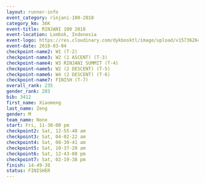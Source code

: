```yaml
---
layout: runner-info 
event_category: rinjani-100-2018 
category_km: 36K 
event-title: RINJANI 100 2018 
event-location: Lombok, Indonesia 
event-logo: https://res.cloudinary.com/dykbosktl/image/upload/v1573626435/Logo/Rinjani_eoufbh.png 
event-date: 2018-03-04 
checkpoint-name2: W1 (T-2) 
checkpoint-name3: W2 (1 ASCENT) (T-3) 
checkpoint-name4: W3 RINJANI SUMMIT (T-4) 
checkpoint-name5: W2 (2 DESCENT) (T-5) 
checkpoint-name6: W4 (2 DESCENT) (T-6) 
checkpoint-name7: FINISH (T-7) 
overall_rank: 235
gender_rank: 203
bib: 3412
first_name: Xiaomeng
last_name: Zeng
gender: M
team_name: None
start: Fri, 11-30-00 pm
checkpoint2: Sat, 12-55-48 am
checkpoint3: Sat, 04-02-22 am
checkpoint4: Sat, 08-30-41 am
checkpoint5: Sat, 10-37-20 am
checkpoint6: Sat, 12-43-08 pm
checkpoint7: Sat, 02-19-38 pm
finish: 14-49-38
status: FINISHER
---
```

